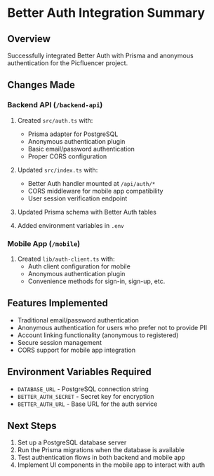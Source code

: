 # Better Auth Integration Summary

## Overview
Successfully integrated Better Auth with Prisma and anonymous authentication for the Picfluencer project.

## Changes Made

### Backend API (`/backend-api`)
1. Created `src/auth.ts` with:
   - Prisma adapter for PostgreSQL
   - Anonymous authentication plugin
   - Basic email/password authentication
   - Proper CORS configuration

2. Updated `src/index.ts` with:
   - Better Auth handler mounted at `/api/auth/*`
   - CORS middleware for mobile app compatibility
   - User session verification endpoint

3. Updated Prisma schema with Better Auth tables
4. Added environment variables in `.env`

### Mobile App (`/mobile`)
1. Created `lib/auth-client.ts` with:
   - Auth client configuration for mobile
   - Anonymous authentication plugin
   - Convenience methods for sign-in, sign-up, etc.

## Features Implemented
- Traditional email/password authentication
- Anonymous authentication for users who prefer not to provide PII
- Account linking functionality (anonymous to registered)
- Secure session management
- CORS support for mobile app integration

## Environment Variables Required
- `DATABASE_URL` - PostgreSQL connection string
- `BETTER_AUTH_SECRET` - Secret key for encryption
- `BETTER_AUTH_URL` - Base URL for the auth service

## Next Steps
1. Set up a PostgreSQL database server
2. Run the Prisma migrations when the database is available
3. Test authentication flows in both backend and mobile app
4. Implement UI components in the mobile app to interact with auth